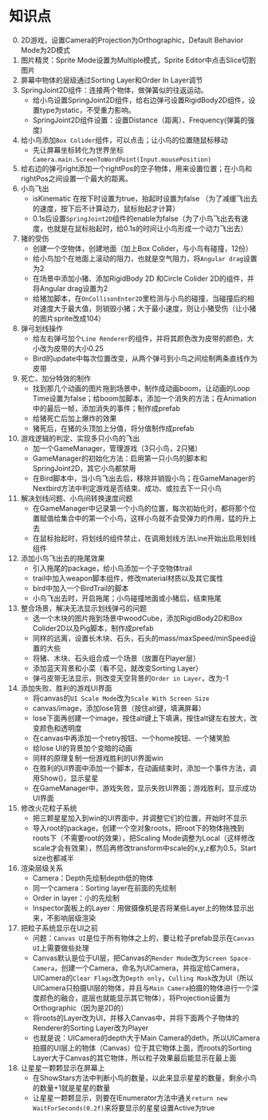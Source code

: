 # 知识点
0. 2D游戏，设置Camera的Projection为Orthographic，Default Behavior Mode为2D模式
1. 图片精灵：Sprite Mode设置为Multiple模式，Sprite Editor中点击Slice切割图片
2. 屏幕中物体的层级通过Sorting Layer和Order In Layer调节
3. SpringJoint2D组件：连接两个物体，做弹簧似的往返运动。
    - 给小鸟设置SpringJoint2D组件，给右边弹弓设置RigidBody2D组件，设置type为static，不受重力影响。
    - SpringJoint2D组件设置：设置Distance（距离）、Frequency(弹簧的强度)
4. 给小鸟添加`Box Colider`组件，可以点击；让小鸟的位置随鼠标移动
    - 先让屏幕坐标转化为世界坐标`Camera.main.ScreenToWordPoint(Input.mousePosition)`
5. 给右边的弹弓right添加一个rightPos的空子物体，用来设置位置；在小鸟和rightPos之间设置一个最大的距离。
6. 小鸟飞出
    - isKinematic 在按下时设置为true，抬起时设置为false （为了减缓飞出去的速度，按下后不计算动力，鼠标抬起才计算）
    - 0.1s后设置`SpringJoint2D`组件的enable为false（为了小鸟飞出去有速度，也就是在鼠标抬起时，给0.1s的时间让小鸟形成一个动力飞出去）
7. 猪的受伤
    - 创建一个空物体，创建地面（加上Box Colider，与小鸟有碰撞，12份）
    - 给小鸟加个在地面上滚动的阻力，也就是空气阻力，将`Angular drag`设置为2
    - 在场景中添加小猪、添加RigidBody 2D 和Circle Colider 2D的组件，并将Angular drag设置为2
    - 给猪加脚本，在`OnCollisonEnter2D`里检测与小鸟的碰撞，当碰撞后的相对速度大于最大值，则销毁小猪；大于最小速度，则让小猪受伤（让小猪的图片sprite改成104）
8. 弹弓划线操作
    - 给左右弹弓加个`Line Renderer`的组件，并将其颜色改为皮带的颜色，大小改为皮带的大小0.25
    - Bird的update中每次位置改变，从两个弹弓到小鸟之间绘制两条直线作为皮带
9. 死亡、加分特效的制作
    - 找到那几个动画的图片拖到场景中，制作成动画boom，让动画的Loop Time设置为false；给boom加脚本，添加一个消失的方法；在Animation中的最后一帧，添加消失的事件；制作成prefab
    - 给猪死亡后加上爆炸的效果
    - 猪死后，在猪的头顶加上分值，将分值制作成prefab
10. 游戏逻辑的判定、实现多只小鸟的飞出
    - 加一个GameManager，管理游戏（3只小鸟，2只猪）
    - GameManager的初始化方法：启用第一只小鸟的脚本和SpringJoint2D，其它小鸟都禁用
    - 在Bird脚本中，当小鸟飞出去后，移除并销毁小鸟；在GameManager的Nextbird方法中判定游戏是否结束、成功、或拉去下一只小鸟
11. 解决划线问题、小鸟间转换速度问题
    - 在GameManager中记录第一个小鸟的位置，每次初始化时，都将那个位置赋值给集合中的第一个小鸟，这样小鸟就不会受弹力的作用，猛的升上去
    - 在鼠标抬起时，将划线的组件禁止，在调用划线方法Line开始出启用划线组件
12. 添加小鸟飞出去的拖尾效果
    - 引入拖尾的package，给小鸟添加一个子空物体trail
    - trail中加入weapon脚本组件，修改material材质以及其它属性
    - bird中加入一个BirdTrail的脚本
    - 小鸟飞出去时，开启拖尾；小鸟碰撞地面或小猪后，结束拖尾
13. 整合场景，解决无法显示划线弹弓的问题
    - 选一个木块的图片拖到场景中woodCube，添加RigidBody2D和Box Colider2D以及Pig脚本，制作成prefab
    - 同样的远离，设置长木块、石头，石头的mass/maxSpeed/minSpeed设置的大些
    - 将猪、木块、石头组合成一个场景（放置在Player层）
    - 添加蓝天背景和小菜（看不见，就改变Sorting Layer）
    - 弹弓皮带无法显示，则改变天空背景的`Order in Layer`，改为-1
14. 添加失败、胜利的游戏UI界面
    - 将canvas的`UI Scale Mode`改为`Scale With Screen Size`
    - canvas/image，添加lose背景（按住alt键，填满屏幕）
    - lose下面再创建一个image，按住alt键上下填满，按住alt键左右放大，改变颜色和透明度
    - 在canvas中再添加一个retry按钮、一个home按钮、一个猪笑脸
    - 给lose UI的背景加个变暗的动画
    - 同样的原理复制一份游戏胜利的UI界面win
    - 在胜利的UI界面中添加一个脚本，在动画结束时，添加一个事件方法，调用Show()，显示星星
    - 在GameManager中，游戏失败，显示失败UI界面；游戏胜利，显示成功UI界面
15. 修改火花粒子系统
    - 把三颗星星加入到win的UI界面中，并调整它们的位置，开始时不显示
    - 导入root的package，创建一个空对象roots，把root下的物体拖拽到roots下（不需要root的效果），把Scaling Mode调整为Local（这样修改scale才会有效果），然后再修改transform中scale的x,y,z都为0.5，Start size也都减半
16. 渲染层级关系
    - Camera：Depth先绘制depth低的物体
    - 同一个camera：Sorting layer在前面的先绘制
    - Order in layer：小的先绘制
    - Inspector面板上的Layer：用做摄像机是否将某些Layer上的物体显示出来，不影响层级渲染
17. 把粒子系统显示在UI之前
    - 问题：`Canvas UI`是位于所有物体之上的，要让粒子prefab显示在`Canvas UI`上需要做些处理
    - Canvas默认是位于UI层，把Canvas的`Render Mode`改为`Screen Space-Camera`，创建一个Camera，命名为UICamera，并指定给Camera，UICamera的`Clear Flags`改为`Depth only`，`Culling Mask`改为UI（所以UICamera只拍摄UI层的物体，并且与`Main Camera`拍摄的物体进行一个深度颜色的融合，底层也就能显示其它物体），将Projection设置为Orthographic（因为是2D的）
    - 将roots的Layer改为UI，并移入Canvas中，并将下面两个子物体的Renderer的Sorting Layer改为Player
    - 也就是说：UICamera的depth大于Main Camera的deth，所以UICamera拍摄的UI层上的物体（Canvas）位于其它物体上面，而roots的Sorting Layer大于Canvas的其它物体，所以粒子效果最后能显示在最上面
18. 让星星一颗颗显示在屏幕上
    - 在ShowStars方法中判断小鸟的数量，以此来显示星星的数量，剩余小鸟的数量+1就是星星的数量
    - 让星星一颗颗显示，则要在IEnumerator方法中通关`return new WaitForSeconds(0.2f)`来将要显示的星星设置Active为true